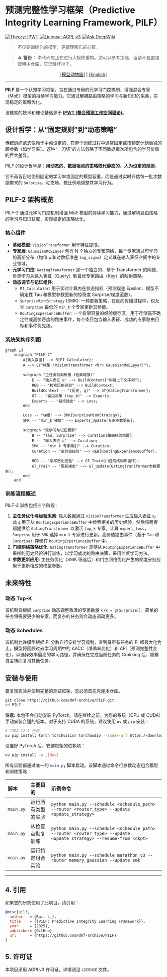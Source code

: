 # 预测完整性学习框架（Predictive Integrity Learning Framework, PILF）

[![Theory: IPWT](https://img.shields.io/badge/Theory-IPWT-blue)](https://github.com/dmf-archive/IPWT)
[![License: AGPL v3](https://img.shields.io/badge/License-AGPL_v3-blue.svg)](https://www.gnu.org/licenses/agpl-3.0)
[![Ask DeepWiki](https://deepwiki.com/badge.svg)](https://deepwiki.com/dmf-archive/PILF)

> 不仅要训练你的模型，更要理解它的心智。

> ⚠️ **警告：** 本代码库正在进行大规模重构。您可以参考策略，但请不要直接使用本仓库，它已经坏掉了。

<p align="center">
    <a href="zoo_zh.md">[模型动物园]</a> | <a href="./readme.md">[English]</a>
</p>

---

**PILF** 是一个认知学习框架，旨在通过专用的元学习门控机制，增强混合专家（MoE）模型的持续学习能力。它通过解耦路由策略的学习与新知识的采集，实现稳定的策略优化。

该框架的技术和理论基础源于 **[IPWT (整合预测工作空间理论)](https://github.com/dmf-archive/IPWT)**。

## 设计哲学：从“固定规则”到“动态策略”

传统训练范式依赖于手动设定的、在整个训练过程中通常固定或按预定计划衰减的超参数（如学习率）。这种“一刀切”的方法忽略了不同数据批次所包含的学习价值的巨大差异。

PILF 的设计哲学是：**用动态的、数据驱动的策略取代静态的、人为设定的规则**。

它不再盲目地使用固定的学习率或固定的模型容量，而是通过实时评估每一批次数据带来的 `Surprise`，动态地、按比例地调整其学习行为。

## PILF-2 架构概览

PILF-2 通过元学习门控机制增强 MoE 模型的持续学习能力，通过解耦路由策略的学习与知识获取，实现稳定的策略优化。

### 核心组件

- **基础模型**: `VisionTransformer` 用于特征提取。
- **专家层**: `GaussianMoELayer` 包含 N 个独立的专家网络，每个专家通过可学习的高斯分布（均值 `μ` 和对数标准差 `log_sigma`）定义其在输入表征空间中的专业领域。
- **元学习门控**: `GatingTransformer` 是一个独立的、基于 Transformer 的网络，负责学习从输入表征（Query）到最优专家路由（Key）的映射策略。
- **动态调节与记忆组件**:
  - `PI_Calculator`: 用于实时计算内在状态指标（预测误差 Epsilon、模型不确定性 Tau 和模型参数更新的惊奇度 Surprise/梯度范数）。
  - `SurpriseMinKStrategy` (SMK): 一种更新策略，在反向传播过程中，仅允许 `Surprise` 最低的 `min_k` 个专家更新其参数。
  - `RoutingExperienceBuffer`: 一个有限容量的经验缓存区，用于存储高不确定性或高惊奇度的路由事件，每个条目包含输入表征、成功的专家路由目标和事件优先级。

### 系统架构序列图

```mermaid
graph LR
    subgraph "PILF-2"
        A[输入数据] --> B{PI_Calculator};
        A --> E{"模型 (VisionTransformer <br> GaussianMoELayer)"};

        subgraph "主任务前向传播 (检索增强)"
            E -- "输入表征 q" --> BuildContext{"构建上下文序列"};
            REB -- "检索历史经验" --> BuildContext;
            BuildContext -- "[历史, q]" --> GT{GatingTransformer};
            GT -- "路由决策 (top_k)" --> Experts;
            Experts -- "最终输出" --> Loss;
        end

        Loss -- "梯度" --> SMK{SurpriseMinKStrategy};
        SMK -- "min_k 梯度" --> Experts_Update[专家参数更新];

        subgraph "元学习与记忆更新"
            B -- "Tau, Surprise" --> Curation{路由经验策展};
            E -- "输入表征 q" --> Curation;
            SMK -- "min_k 专家索引" --> Curation;
            Curation -- "高价值经验" --> REB[RoutingExperienceBuffer];

            REB -- "采样历史经验" --> GT_Train[门控网络训练循环];
            GT_Train -- "更新梯度" --> GT_Update[GatingTransformer参数更新];
        end
    end
```

### 训练流程概述

PILF-2 训练包括三个阶段：

1. **主任务优化与经验采集**: 输入数据通过 `VisionTransformer` 生成输入表征 `q`。此 `q` 用于从 `RoutingExperienceBuffer` 中检索相关的历史经验。然后将两者都提供给 `GatingTransformer` 以激活 `top_k` 专家。计算 `expert_loss`，`Surprise` 用于 `SMK` 选择 `min_k` 专家进行更新。高价值路由事件（基于 `Tau` 和 `Surprise`）存储在 `RoutingExperienceBuffer` 中。
2. **门控网络策略优化**: `GatingTransformer` 定期从 `RoutingExperienceBuffer` 中采样的历史经验进行训练，以学习成功的路由决策，采用监督学习方法。
3. **参数更新应用**: 主任务优化（SMK 筛选后）和门控网络优化产生的梯度分别应用于更新相应的模型参数。

## 未来特性

### 动态 Top-K

该机制将根据 `Surprise` 动态调整激活的专家数量 `k` (`k = g(Surprise)`)。简单的任务将需要更少的专家，而复杂的任务则会动态调动更多。

### 动态 Schedules

该机制允许模型根据 PI 分数自行安排学习规划，直到将所有任务的 PI 都最大化为止。模型将回顾过去学习周期中的 ΔACC（准确率变化）和 ΔPI（预测完整性变化），以选择效率最高的学习路径，并确保在完成当前任务的 Grokking 后，能够自主转向复习其他任务。

## 安装与使用

要复现实验并使用完整的测试框架，您必须首先克隆本仓库。

```bash
git clone https://github.com/dmf-archive/PILF.git
cd PILF
```

**注意:** 本包不会自动安装 PyTorch。请在继续之前，为您的系统（CPU 或 CUDA）手动安装合适的版本。对于支持 CUDA 的系统，建议使用 `uv` 或 `pip` 安装：

```bash
# CUDA 12.1 示例
uv pip install torch torchvision torchaudio --index-url https://download.pytorch.org/whl/cu121
```

设置好 PyTorch 后，安装框架的依赖项：

```bash
uv pip install -e .[dev]
```

所有实验都通过唯一的 `main.py` 脚本启动。该脚本通过命令行参数动态组合模型和训练策略：

| 脚本      | 主要目的           | 示例命令                                                                                                                              |
| :-------- | :----------------- | :------------------------------------------------------------------------------------------------------------------------------------ |
| `main.py` | 运行所有类型的实验 | `python main.py --schedule <schedule_path> --router <router_type> --update <update_strategy>`                      |
| `main.py` | 从检查点恢复训练   | `python main.py --schedule <schedule_path> --router <router_type> --update <update_strategy> --resume-from <ckpt>` |
| `main.py` | 运行特定组合实验   | `python main.py --schedule marathon_v3 --router memory_gaussian --update smk`  |

---

## 4. 引用

如果您的研究使用了此项目，请引用：

```bibtex
@misc{pilf,
  author   = {Rui, L.},
  title    = {{PILF: Predictive Integrity Learning Framework}},
  year     = {2025},
  publisher= {GitHub},
  url      = {https://github.com/dmf-archive/PILF}
}
```

## 5. 许可证

本项目采用 AGPLv3 许可证。详情请见 `LICENSE` 文件。
